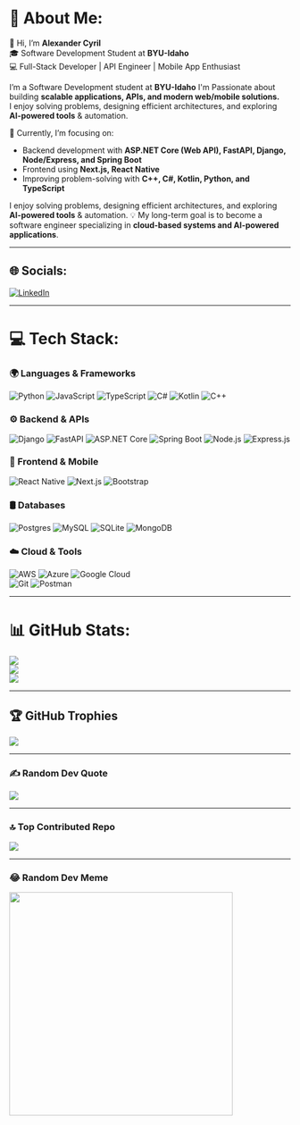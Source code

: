 # 💫 About Me:
👋 Hi, I’m **Alexander Cyril**  
🎓 Software Development Student at **BYU-Idaho**  
💻 Full-Stack Developer | API Engineer | Mobile App Enthusiast  

I’m a Software Development student at **BYU-Idaho** I'm Passionate about building **scalable applications, APIs, and modern web/mobile solutions.**  
I enjoy solving problems, designing efficient architectures, and exploring **AI-powered tools** & automation.  

🌱 Currently, I’m focusing on:
- Backend development with **ASP.NET Core (Web API), FastAPI, Django, Node/Express, and Spring Boot**  
- Frontend using **Next.js, React Native**  
- Improving problem-solving with **C++, C#, Kotlin, Python, and TypeScript**  

I enjoy solving problems, designing efficient architectures, and exploring **AI-powered tools** & automation.
💡 My long-term goal is to become a software engineer specializing in **cloud-based systems and AI-powered applications**.
 
---

## 🌐 Socials:
[![LinkedIn](https://img.shields.io/badge/LinkedIn-%230077B5.svg?logo=linkedin&logoColor=white)](https://linkedin.com/in/alexander-cyril-59565b1a0)

---

# 💻 Tech Stack:

### 🌍 Languages & Frameworks
![Python](https://img.shields.io/badge/python-3670A0?style=for-the-badge&logo=python&logoColor=ffdd54) 
![JavaScript](https://img.shields.io/badge/javascript-%23323330.svg?style=for-the-badge&logo=javascript&logoColor=%23F7DF1E) 
![TypeScript](https://img.shields.io/badge/typescript-%23007ACC.svg?style=for-the-badge&logo=typescript&logoColor=white) 
![C#](https://img.shields.io/badge/csharp-%23239120.svg?style=for-the-badge&logo=csharp&logoColor=white) 
![Kotlin](https://img.shields.io/badge/kotlin-%230095D5.svg?style=for-the-badge&logo=kotlin&logoColor=white) 
![C++](https://img.shields.io/badge/cpp-%2300599C.svg?style=for-the-badge&logo=c%2B%2B&logoColor=white)

### ⚙️ Backend & APIs
![Django](https://img.shields.io/badge/django-%23092E20.svg?style=for-the-badge&logo=django&logoColor=white) 
![FastAPI](https://img.shields.io/badge/fastapi-%2300C7B7.svg?style=for-the-badge&logo=fastapi&logoColor=white) 
![ASP.NET Core](https://img.shields.io/badge/asp.net%20core-%235C2D91.svg?style=for-the-badge&logo=dotnet&logoColor=white) 
![Spring Boot](https://img.shields.io/badge/spring%20boot-%236DB33F.svg?style=for-the-badge&logo=springboot&logoColor=white)
![Node.js](https://img.shields.io/badge/node.js-6DA55F?style=for-the-badge&logo=node.js&logoColor=white) 
![Express.js](https://img.shields.io/badge/express.js-%23404d59.svg?style=for-the-badge&logo=express&logoColor=white)

### 📱 Frontend & Mobile
![React Native](https://img.shields.io/badge/react_native-%2320232a.svg?style=for-the-badge&logo=react&logoColor=%2361DAFB) 
![Next.js](https://img.shields.io/badge/next.js-000000?style=for-the-badge&logo=nextdotjs&logoColor=white) 
![Bootstrap](https://img.shields.io/badge/bootstrap-%238511FA.svg?style=for-the-badge&logo=bootstrap&logoColor=white) 

### 🛢️ Databases
![Postgres](https://img.shields.io/badge/postgres-%23316192.svg?style=for-the-badge&logo=postgresql&logoColor=white) 
![MySQL](https://img.shields.io/badge/mysql-%2300f.svg?style=for-the-badge&logo=mysql&logoColor=white) 
![SQLite](https://img.shields.io/badge/sqlite-%2307405e.svg?style=for-the-badge&logo=sqlite&logoColor=white) 
![MongoDB](https://img.shields.io/badge/mongodb-%234ea94b.svg?style=for-the-badge&logo=mongodb&logoColor=white)

### ☁️ Cloud & Tools
![AWS](https://img.shields.io/badge/AWS-%23FF9900.svg?style=for-the-badge&logo=amazon-aws&logoColor=white) 
![Azure](https://img.shields.io/badge/azure-%230072C6.svg?style=for-the-badge&logo=microsoftazure&logoColor=white) 
![Google Cloud](https://img.shields.io/badge/GoogleCloud-%234285F4.svg?style=for-the-badge&logo=google-cloud&logoColor=white)  
![Git](https://img.shields.io/badge/Git-fc6d26?style=for-the-badge&logo=git&logoColor=white) 
![Postman](https://img.shields.io/badge/Postman-FF6C37?style=for-the-badge&logo=postman&logoColor=white) 

---

# 📊 GitHub Stats:
![](https://github-readme-stats.vercel.app/api?username=sancy1&theme=radical&hide_border=false&include_all_commits=true&count_private=true)<br/>
![](https://github-readme-streak-stats.herokuapp.com/?user=sancy1&theme=radical&hide_border=false)<br/>
![](https://github-readme-stats.vercel.app/api/top-langs/?username=sancy1&theme=radical&hide_border=false&include_all_commits=true&count_private=true&layout=compact)

---

## 🏆 GitHub Trophies
![](https://github-profile-trophy.vercel.app/?username=sancy1&theme=radical&no-frame=false&no-bg=true&margin-w=4)

---

### ✍️ Random Dev Quote
![](https://quotes-github-readme.vercel.app/api?type=horizontal&theme=radical)

---

### 🔝 Top Contributed Repo
![](https://github-contributor-stats.vercel.app/api?username=sancy1&limit=5&theme=dracula&combine_all_yearly_contributions=true)

---

### 😂 Random Dev Meme
<img src="https://api.memegen.link/images/random.png" width="400"/>


